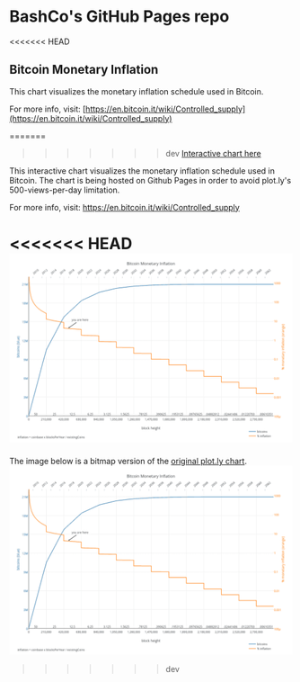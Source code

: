BashCo's GitHub Pages repo
========

<<<<<<< HEAD
## Bitcoin Monetary Inflation

This chart visualizes the monetary inflation schedule used in Bitcoin.

For more info, visit: [https://en.bitcoin.it/wiki/Controlled_supply](https://en.bitcoin.it/wiki/Controlled_supply)

=======
>>>>>>> dev
[Interactive chart here](http://bashco.github.io/Bitcoin_Monetary_Inflation/)

This interactive chart visualizes the monetary inflation schedule used in Bitcoin. The chart is being hosted on Github Pages in order to avoid plot.ly's 500-views-per-day limitation.

For more info, visit: https://en.bitcoin.it/wiki/Controlled_supply

<<<<<<< HEAD
![chart embed](/Bitcoin_Monetary_Inflation/images/Bitcoin_Monetary_Inflation.png?raw=true "PNG fallback")
=======
The image below is a bitmap version of the [original plot.ly chart](https://plot.ly/~BashCo/5.embed?share_key=ljQVkaTiHXjX2W41UiqzCn).
![chart embed](/Bitcoin_Monetary_Inflation/images/Bitcoin_Monetary_Inflation.png?raw=true "PNG fallback")
>>>>>>> dev
